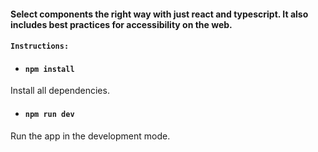 #### Select components the right way with just react and typescript. It also includes best practices for accessibility on the web.

#### `Instructions:`

- #### `npm install`

Install all dependencies.

- #### `npm run dev`

Run the app in the development mode.

